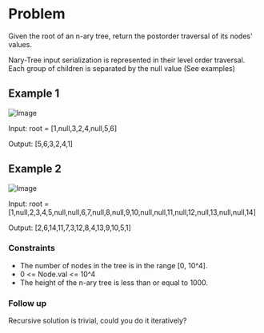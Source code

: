 # Problem

Given the root of an n-ary tree, return the postorder traversal of its nodes' values.

Nary-Tree input serialization is represented in their level order traversal. Each group of children is separated by the null value (See examples)

## Example 1

![Image](https://assets.leetcode.com/uploads/2018/10/12/narytreeexample.png)

Input: root = [1,null,3,2,4,null,5,6]

Output: [5,6,3,2,4,1]

## Example 2

![Image](https://assets.leetcode.com/uploads/2019/11/08/sample_4_964.png)

Input: root = [1,null,2,3,4,5,null,null,6,7,null,8,null,9,10,null,null,11,null,12,null,13,null,null,14]

Output: [2,6,14,11,7,3,12,8,4,13,9,10,5,1]
 
### Constraints

- The number of nodes in the tree is in the range [0, 10^4].
- 0 <= Node.val <= 10^4
- The height of the n-ary tree is less than or equal to 1000. 

### Follow up

Recursive solution is trivial, could you do it iteratively?
